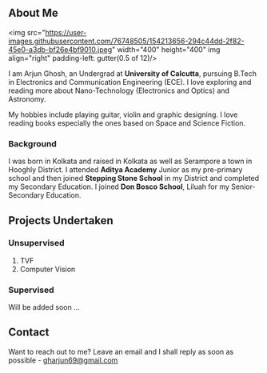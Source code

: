 ## About Me
<img src="https://user-images.githubusercontent.com/76748505/154213656-294c44dd-2f82-45e0-a3db-bf26e4bf9010.jpeg" width="400" height="400" img align="right" padding-left: gutter(0.5 of 12)/>

I am Arjun Ghosh, an Undergrad at **University of Calcutta**, pursuing B.Tech in Electronics and Communication Engineering (ECE). I love exploring and reading more about Nano-Technology (Electronics and Optics) and Astronomy. 

My hobbies include playing guitar, violin and graphic designing. I love reading books especially the ones based on Space and Science Fiction.

### Background

I was born in Kolkata and raised in Kolkata as well as Serampore a town in Hooghly District. I attended **Aditya Academy** Junior as my pre-primary school and then joined **Stepping Stone School** in my District and completed my Secondary Education. I joined **Don Bosco School**, Liluah for my Senior-Secondary Education. 

## Projects Undertaken

### Unsupervised

1. TVF
2. Computer Vision

### Supervised

Will be added soon ...


## Contact

Want to reach out to me? Leave an email and I shall reply as soon as possible - [gharjun69@gmail.com](url)
